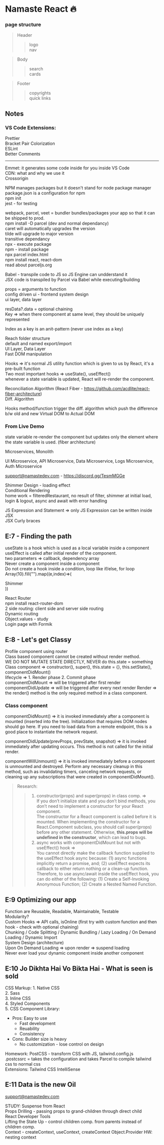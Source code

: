 # Namaste React 🔥

### page structure

> Header
>
> > logo  
> > nav

> Body
>
> > search  
> > cards

> Footer
>
> > copyrights  
> > quick links

## Notes

### VS Code Extensions:

Prettier\
Bracket Pair Colorization\
ESLint\
Better Comments

---

Emmet: it generates some code inside for you inside VS Code  
CDN: what and why we use it  
Crossorigin

NPM manages packages but it doesn't stand for node package manager  
package.json is a configuration for npm  
npm init  
jest - for testing

webpack, parcel, veet = bundler bundles/packages your app so that it can be shipped to prod.  
npm install -D parcel (dev and normal dependancy)  
caret will automatically upgrades the version  
tilde will upgrade to major version  
transitive dependancy  
npx - execute package  
npm - install package  
npx parcel index.html  
npm install react, react-dom  
read about parceljs.org

Babel - transpile code to JS so JS Engine can undderstand it  
JSX code is transpiled by Parcel via Babel while executing/building

props = arguments to function  
config driven ui - frontend system design  
ui layer, data layer

resData?.data = optional chaining  
Key => when there component at same level, they should be uniquely represented

Index as a key is an anit-pattern (never use index as a key)

Reach folder structure  
default and named export/import  
UI Layer, Data Layer  
Fast DOM manipulation

Hooks => it's normal JS utility function which is given to us by React, it's a pre-built function  
Two most important hooks => useState(), useEffect()  
whenever a state variable is updated, React will re-render the component.

Reconciliation Algorithm (React Fiber - https://github.com/acdlite/react-fiber-architecture)  
Diff. Algorithm

Hooks method/function trigger the diff. algorithm which push the difference b/w old and new Virtual DOM to Actual DOM

### From Live Demo

state variable re-render the component but updates only the element where the state variable is used. (fiber architecture)

Microservices, Monolith

UI Microservice, API Microservice, Data Microservice, Logs Microservice, Auth Microservice

support@namastedev.com - https://discord.gg/TesmMGGe

Shimmer Design - loading effect  
Conditional Rendering  
home work = filteredRestaurant, no result of filter, shimmer at initial load, login & logout, async and await with error handling

JS Expression and Statement => only JS Expression can be written inside JSX  
JSX Curly braces

## E:7 - Finding the path

useState is a hook which is used as a local variable inside a component  
useEffect is called after initial render of the component.  
two parameters => callback, dependency array  
Never create a component inside a component  
Do not create a hook inside a condition, loop like if/else, for loop  
Array(10).fill("").map((e,index)=>(<div>Shimmer</div>))

React Router  
npm install react-router-dom  
2 side routing: client side and server side routing  
Dynamic routing  
Object.values - study  
Login page with Formik

## E:8 - Let's get Classy

Profile component using router  
Class based component cannot be created without render method.  
WE DO NOT MUTATE STATE DIRECTLY, NEVER do this.state = something  
Class component => constructor(), super(), this.state = {}, this.setState(), componentDidMount()  
lifecycle => 1. Render phase 2. Commit phase  
componentDidMount => will be triggered after first render  
componentDidUpdate => will be triggered after every next render
Render => the render() method is the only required method in a class component.

### Class component

componentDidMount() => it is invoked immediately after a component is mounted (inserted into the tree). Initialization that requires DOM nodes should go here. If you need to load data from a remote endpoint, this is a good place to instantiate the network request.

componentDidUpdate(prevProps, prevState, snapshot) => it is invoked immediately after updating occurs. This method is not called for the initial render.

componentWillUnmount() => it is invoked immediately before a component is unmounted and destroyed. Perform any necessary cleanup in this method, such as invalidating timers, canceling network requests, or cleaning up any subscriptions that were created in componentDidMount().

> Research:
>
> > 1. constructor(props) and super(props) in class comp. =>  
> >    If you don’t initialize state and you don’t bind methods, you don’t need to implement a constructor for your React component.  
> >    The constructor for a React component is called before it is mounted. When implementing the constructor for a React.Component subclass, you should call super(props) before any other statement. Otherwise, **this.props will be undefined in the constructor**, which can lead to bugs.
> > 2. async works with componentDidMount but not with useEffect() hook =>  
> >    You cannot directly make the callback function supplied to the useEffect hook async because: (1) async functions implicitly return a promise, and; (2) useEffect expects its callback to either return nothing or a clean-up function.  
> >    Therefore, to use async/await inside the useEffect hook, you can do either of the following: (1) Create a Self-Invoking Anonymous Function; (2) Create a Nested Named Function.

## E:9 Optimizing our app

Function are Reusable, Readable, Maintainable, Testable  
Modularity?  
Custom Hooks => API calls, isOnline (first try with custom function and then hook - check with optional chaining)  
Chunking / Code Splitting / Dynamic Bundling / Lazy Loading / On Demand Loading / Dynamic Import  
System Design (architecture)  
Upon On Demand Loading => upon render => suspend loading  
Never ever load your dynamic component inside another component

## E:10 Jo Dikhta Hai Vo Bikta Hai - What is seen is sold

CSS
Markup: 1. Native CSS  
2. Sass  
3. Inline CSS  
4. Styled Components  
5. CSS Component Library:

- Pros: Easy to use
  - Fast development
  - Reuability
  - Consistency
- Cons: Builder size is heavy
  - No customization - lose control on design

Homework: PostCSS - transform CSS with JS, tailwind.config.js  
.postcssrc = takes the configuration and takes Parcel to compile tailwind css to normal css  
Extensions: Tailwind CSS IntelliSense

## E:11 Data is the new Oil

support@namastedev.com

STUDY: Suspense from React  
Props Drilling - passing props to grand-children through direct child  
React Developer Tools  
Lifting the State Up - control children comp. from parents instead of children comp.  
Context - createContext, useContext, createContext Object.Provider
HW: nesting context
